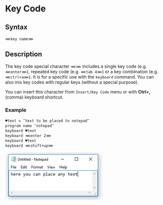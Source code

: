 # Key Code

## **Syntax**

```text
⋘key name⋙
```

## **Description**

The key code special character `⋘⋙` includes a single key code \(e.g. `⋘enter⋙`\), repeated key code \(e.g. `⋘tab 4⋙`\) or a key combination \(e.g. `⋘ctrl+a⋙`\). It is for a specific use with the `keyboard` command. You can also mix key codes with regular keys \(without a special purpose\).

You can insert this character from `Insert/Key Code` menu or with **Ctrl+,** \(comma\) keyboard shortcut.

### **Example**

```text
♥text = ‴text to be placed to notepad‴
program name ‴notepad‴
keyboard ♥text
keyboard ⋘enter 2⋙
keyboard ♥text
keyboard ⋘shift+up⋙
```

![img](../../-assets/text.png)

